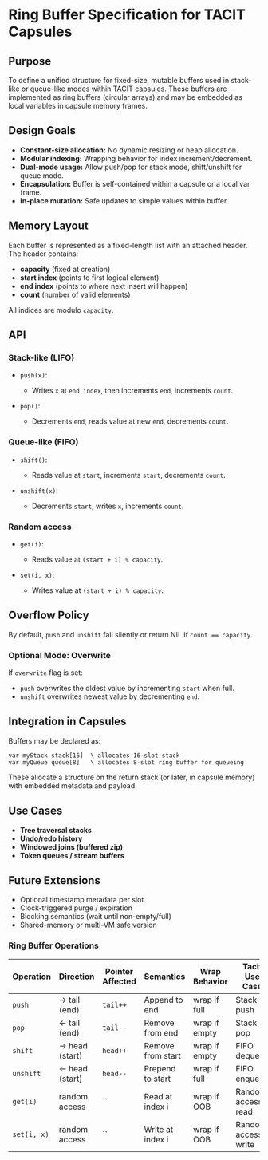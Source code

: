 # Ring Buffer Specification for TACIT Capsules

## Purpose

To define a unified structure for fixed-size, mutable buffers used in stack-like or queue-like modes within TACIT capsules. These buffers are implemented as ring buffers (circular arrays) and may be embedded as local variables in capsule memory frames.

## Design Goals

- **Constant-size allocation:** No dynamic resizing or heap allocation.
- **Modular indexing:** Wrapping behavior for index increment/decrement.
- **Dual-mode usage:** Allow push/pop for stack mode, shift/unshift for queue mode.
- **Encapsulation:** Buffer is self-contained within a capsule or a local var frame.
- **In-place mutation:** Safe updates to simple values within buffer.

## Memory Layout

Each buffer is represented as a fixed-length list with an attached header. The header contains:

- **capacity** (fixed at creation)
- **start index** (points to first logical element)
- **end index** (points to where next insert will happen)
- **count** (number of valid elements)

All indices are modulo `capacity`.

## API

### Stack-like (LIFO)

- `push(x)`:
  - Writes `x` at `end index`, then increments `end`, increments `count`.

- `pop()`:
  - Decrements `end`, reads value at new `end`, decrements `count`.

### Queue-like (FIFO)

- `shift()`:
  - Reads value at `start`, increments `start`, decrements `count`.

- `unshift(x)`:
  - Decrements `start`, writes `x`, increments `count`.

### Random access

- `get(i)`:
  - Reads value at `(start + i) % capacity`.

- `set(i, x)`:
  - Writes value at `(start + i) % capacity`.

## Overflow Policy

By default, `push` and `unshift` fail silently or return NIL if `count == capacity`.

### Optional Mode: Overwrite

If `overwrite` flag is set:

- `push` overwrites the oldest value by incrementing `start` when full.
- `unshift` overwrites newest value by decrementing `end`.

## Integration in Capsules

Buffers may be declared as:

```tacit
var myStack stack[16]  \ allocates 16-slot stack
var myQueue queue[8]   \ allocates 8-slot ring buffer for queueing
```

These allocate a structure on the return stack (or later, in capsule memory) with embedded metadata and payload.

## Use Cases

- **Tree traversal stacks**
- **Undo/redo history**
- **Windowed joins (buffered zip)**
- **Token queues / stream buffers**

## Future Extensions

- Optional timestamp metadata per slot
- Clock-triggered purge / expiration
- Blocking semantics (wait until non-empty/full)
- Shared-memory or multi-VM safe version

### Ring Buffer Operations

| Operation   |  Direction      | Pointer Affected | Semantics         | Wrap Behavior | Tacit Use Case      |
| ----------- |  -------------- | ---------------- | ----------------- | ------------- | ------------------- |
| `push`      |  → tail (end)   | `tail++`         | Append to end     | wrap if full  | Stack push          |
| `pop`       |  ← tail (end)   | `tail--`         | Remove from end   | wrap if empty | Stack pop           |
| `shift`     |  → head (start) | `head++`         | Remove from start | wrap if empty | FIFO dequeue        |
| `unshift`   |  ← head (start) | `head--`         | Prepend to start  | wrap if full  | FIFO enqueue        |
| `get(i)`    |  random access  | ``               | Read at index i   | wrap if OOB   | Random access read  |
| `set(i, x)` |  random access  | ``               | Write at index i  | wrap if OOB   | Random access write |
